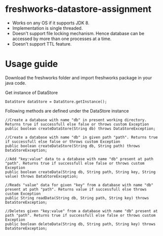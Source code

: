 # freshworks-datastore-assignment

* Works on any OS if it supports JDK 8.
* Implementation is single threaded.
* Doesn't support file locking mechanism. Hence database can be accessed by more than one processes at a time.
* Doesn't support TTL feature.

# Usage guide

Download the freshworks folder and import freshworks package in your java code.

Get instance of DataStore

```
DataStore dataStore = DataStore.getInstance();
```

Following methods are defined under the DataStore instance

```
//Create a database with name "db" in present working directory. Returns true if successfull else false or throws custom Exception
public boolean createDataStore(String db) throws DataStoreException;

//Create a database with name "db" in given path "path". Returns true if successfull else false or throws custom Exception
public boolean createDataStore(String db, String path) throws DataStoreException;

//Add "key:value" data to a database with name "db" present at path "path". Returns true if successfull else false or throws custom Exception
public boolean createData(String db, String path, String key, String value) throws DataStoreException;

//Reads "value" data for given "key" from a database with name "db" present at path "path". Returns value if successfull else throws custom Exception
public String readData(String db, String path, String key) throws DataStoreException;

//Deletes given "key:value" from a database with name "db" present at path "path". Returns true if successfull else false or throws custom Exception
public boolean deleteData(String db, String path, String key) throws DataStoreException;
```
